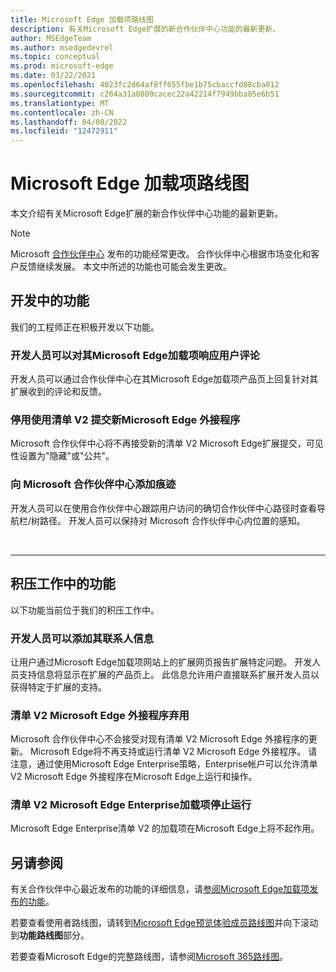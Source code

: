 ```yaml
---
title: Microsoft Edge 加载项路线图
description: 有关Microsoft Edge扩展的新合作伙伴中心功能的最新更新。
author: MSEdgeTeam
ms.author: msedgedevrel
ms.topic: conceptual
ms.prod: microsoft-edge
ms.date: 03/22/2021
ms.openlocfilehash: 4023fc2d64af8ff655fbe1b75cbaccfd88cba012
ms.sourcegitcommit: c264a31a0809cacec22a42214f7949bba85e6b51
ms.translationtype: MT
ms.contentlocale: zh-CN
ms.lasthandoff: 04/08/2022
ms.locfileid: "12472911"
---
```

# <a name="microsoft-edge-add-ons-roadmap"></a>Microsoft Edge 加载项路线图

本文介绍有关Microsoft Edge扩展的新合作伙伴中心功能的最新更新。

> [!NOTE]
> Microsoft [合作伙伴中心](https://partner.microsoft.com/dashboard/microsoftedge/) 发布的功能经常更改。 合作伙伴中心根据市场变化和客户反馈继续发展。  本文中所述的功能也可能会发生更改。


<!-- ====================================================================== -->
## <a name="features-in-development"></a>开发中的功能

我们的工程师正在积极开发以下功能。

### <a name="developers-can-respond-to-user-reviews-on-their-microsoft-edge-add-on"></a>开发人员可以对其Microsoft Edge加载项响应用户评论

开发人员可以通过合作伙伴中心在其Microsoft Edge加载项产品页上回复针对其扩展收到的评论和反馈。

### <a name="retirement-of-submitting-new-microsoft-edge-add-ons-with-manifest-v2"></a>停用使用清单 V2 提交新Microsoft Edge 外接程序

Microsoft 合作伙伴中心将不再接受新的清单 V2 Microsoft Edge扩展提交，可见性设置为"隐藏"或"公共"。

### <a name="addition-of-breadcrumbs-to-microsoft-partner-center"></a>向 Microsoft 合作伙伴中心添加痕迹

开发人员可以在使用合作伙伴中心跟踪用户访问的确切合作伙伴中心路径时查看导航栏/树路径。 开发人员可以保持对 Microsoft 合作伙伴中心内位置的感知。

<br/>

---


<!-- ====================================================================== -->
## <a name="features-in-backlog"></a>积压工作中的功能

以下功能当前位于我们的积压工作中。

### <a name="developers-can-add-their-contact-information"></a>开发人员可以添加其联系人信息

让用户通过Microsoft Edge加载项网站上的扩展网页报告扩展特定问题。 开发人员支持信息将显示在扩展的产品页上。 此信息允许用户直接联系扩展开发人员以获得特定于扩展的支持。

### <a name="manifest-v2-microsoft-edge-add-ons-deprecation"></a>清单 V2 Microsoft Edge 外接程序弃用

Microsoft 合作伙伴中心不会接受对现有清单 V2 Microsoft Edge 外接程序的更新。  Microsoft Edge将不再支持或运行清单 V2 Microsoft Edge 外接程序。 请注意，通过使用Microsoft Edge Enterprise策略，Enterprise帐户可以允许清单 V2 Microsoft Edge 外接程序在Microsoft Edge上运行和操作。

### <a name="manifest-v2-microsoft-edge-enterprise-add-ons-cease-to-function"></a>清单 V2 Microsoft Edge Enterprise加载项停止运行
Microsoft Edge Enterprise清单 V2 的加载项在Microsoft Edge上将不起作用。


<!-- ====================================================================== -->
## <a name="see-also"></a>另请参阅

有关合作伙伴中心最近发布的功能的详细信息，请[参阅Microsoft Edge加载项发布的功能](released-features.md)。

若要查看使用者路线图，请转到[Microsoft Edge预览体验成员路线图](https://www.microsoftedgeinsider.com/whats-next)并向下滚动到**功能路线图**部分。 

若要查看Microsoft Edge的完整路线图，请参阅[Microsoft 365路线图](https://www.microsoft.com/microsoft-365/roadmap?filters=Microsoft%20Edge)。
